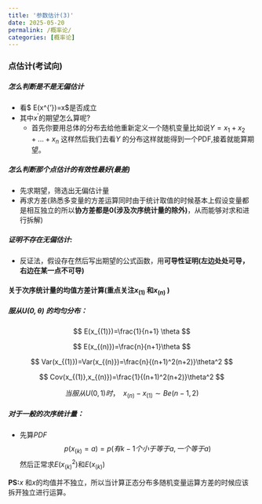 ```yaml
---
title: '参数估计(3)'
date: 2025-05-20
permalink: /概率论/
categories: [概率论]
---
```

### 点估计(考试向)

##### 怎么判断是不是无偏估计

* 看$ E(x^{’})=x$是否成立
* 其中$x^{'}$的期望怎么算呢?
  * 首先你要用总体的分布去给他重新定义一个随机变量比如说$Y=x_1+x_2+...+x_n$ 这样然后我们去看$Y$ 的分布这样就能得到一个PDF,接着就能算期望。



##### 怎么判断那个点估计的有效性最好(最差)

* 先求期望，筛选出无偏估计量
* 再求方差(熟悉多变量的方差运算同时由于统计取值的时候基本上假设变量都是相互独立的所以**协方差都是0(涉及次序统计量的除外)**，从而能够对求和进行拆解)

##### 证明不存在无偏估计:

* 反证法，假设存在然后写出期望的公式函数，用**可导性证明(左边处处可导，右边在某一点不可导)**

#### 关于次序统计量的均值方差计算(重点关注$x_{(1)}$ 和$x_{(n)}$ )

##### 服从$U(0,\theta)$ 的均匀分布：

$$
E(x_{(1)})=\frac{1}{n+1} \theta
$$

$$
E(x_{(n)})=\frac{n}{n+1}\theta
$$

$$
Var(x_{(1)})=Var(x_{(n)})=\frac{n}{(n+1)^2(n+2)}\theta^2
$$

$$
Cov(x_{(1)},x_{(n)})=\frac{1}{(n+1)^2(n+2)}\theta^2
$$

$$
当服从U(0,1)时，\ \ x_{(n)}-x_{(1)} \sim Be(n-1,2)
$$



##### 对于一般的次序统计量：

* 先算$PDF$
  $$
  p(x_{(k)}=a)=p(有k-1个小于等于a,一个等于a)
  $$
  然后正常求$E(x_{(k)}^2)$和$E(x_{(k)})$ 

**PS:**$x$ 和$x$的均值并不独立，所以当计算正态分布多随机变量运算方差的时候应该拆开独立进行运算。

